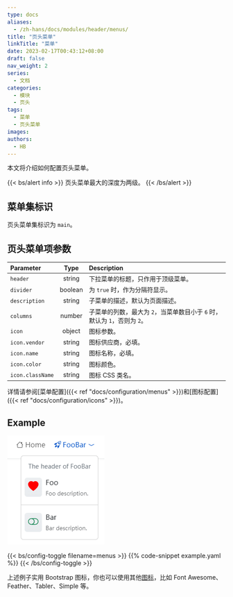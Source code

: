 ```yaml
---
type: docs
aliases:
  - /zh-hans/docs/modules/header/menus/
title: "页头菜单"
linkTitle: "菜单"
date: 2023-02-17T00:43:12+08:00
draft: false
nav_weight: 2
series:
  - 文档
categories:
  - 模块
  - 页头
tags:
  - 菜单
  - 页头菜单
images:
authors:
  - HB
---
```


本文将介绍如何配置页头菜单。

<!--more-->

{{< bs/alert info >}}
页头菜单最大的深度为两级。
{{< /bs/alert >}}

## 菜单集标识

页头菜单集标识为 `main`。

## 页头菜单项参数

| Parameter        |  Type   | Description                        |
| :--------------- | :-----: | :--------------------------------- |
| `header`         | string  | 下拉菜单的标题，只作用于顶级菜单。 |
| `divider`        | boolean | 为 `true` 时，作为分隔符显示。     |
| `description`    | string  | 子菜单的描述，默认为页面描述。       |
| `columns`        | number  | 子菜单的列数，最大为 `2`，当菜单数目小于 `6` 时，默认为 `1`，否则为 `2`。 |
| `icon`           | object  | 图标参数。                         |
| `icon.vendor`    | string  | 图标供应商，必填。                 |
| `icon.name`      | string  | 图标名称，必填。                   |
| `icon.color`     | string  | 图标颜色。                         |
| `icon.className` | string  | 图标 CSS 类名。                    |

详情请参阅[菜单配置]({{< ref "docs/configuration/menus" >}})和[图标配置]({{< ref "docs/configuration/icons" >}})。

## Example

![页头菜单示例](example.png)

{{< bs/config-toggle filename=menus >}}
{{% code-snippet example.yaml %}}
{{< /bs/config-toggle >}}

上述例子实用 Bootstrap 图标，你也可以使用其他[图标](https://hugomods.com/en/icons)，比如 Font Awesome、Feather、Tabler、Simple 等。
